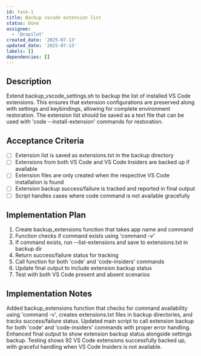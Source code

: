 ```yaml
---
id: task-1
title: Backup vscode extension list
status: Done
assignee:
  - '@copilot'
created_date: '2025-07-13'
updated_date: '2025-07-13'
labels: []
dependencies: []
---
```


## Description

Extend backup_vscode_settings.sh to backup the list of installed VS Code extensions. This ensures that extension configurations are preserved along with settings and keybindings, allowing for complete environment restoration. The extension list should be saved as a text file that can be used with 'code --install-extension' commands for restoration.
## Acceptance Criteria

- [ ] Extension list is saved as extensions.txt in the backup directory
- [ ] Extensions from both VS Code and VS Code Insiders are backed up if available
- [ ] Extension files are only created when the respective VS Code installation is found
- [ ] Extension backup success/failure is tracked and reported in final output
- [ ] Script handles cases where code command is not available gracefully

## Implementation Plan

1. Create backup_extensions function that takes app name and command
2. Function checks if command exists using 'command -v'
3. If command exists, run --list-extensions and save to extensions.txt in backup dir
4. Return success/failure status for tracking
5. Call function for both 'code' and 'code-insiders' commands
6. Update final output to include extension backup status
7. Test with both VS Code present and absent scenarios

## Implementation Notes

Added backup_extensions function that checks for command availability using 'command -v', creates extensions.txt files in backup directories, and tracks success/failure status. Updated main script to call extension backup for both 'code' and 'code-insiders' commands with proper error handling. Enhanced final output to show extension backup status alongside settings backup. Testing shows 92 VS Code extensions successfully backed up, with graceful handling when VS Code Insiders is not available.
